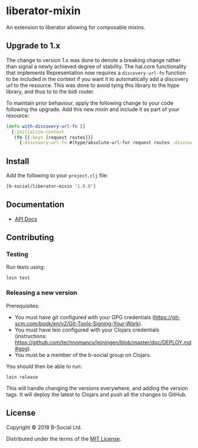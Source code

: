 # liberator-mixin

An extension to liberator allowing for composable mixins.

## Upgrade to 1.x

The change to version 1.x was done to denote a breaking change rather than signal a newly achieved degree of stability. The hal.core functionality that implements Representation now requires a `discovery-url-fn` function to be included in the context if you want it to automatically add a discovery url to the resource. This was done to avoid tying this library to the hype library, and thus to to the bidi router.

To maintain prior behaviour, apply the following change to your code following the upgrade. Add this new mixin and include it as part of your resource:

```clojure
(defn with-discovery-url-fn []
  {:initialize-context
   (fn [{:keys [request routes]}]
     {:discovery-url-fn #(hype/absolute-url-for request routes :discovery)})})
```


## Install

Add the following to your `project.clj` file:

```clj
[b-social/liberator-mixin "1.0.0"]
```

## Documentation

* [API Docs](http://b-social.github.io/liberator-mixin)

## Contributing

### Testing

Run tests using:

```
lein test
```

### Releasing a new version

Prerequisites:
- You must have git configured with your GPG credentials (https://git-scm.com/book/en/v2/Git-Tools-Signing-Your-Work).
- You must have lein configured with your Clojars credentials (instructions: https://github.com/technomancy/leiningen/blob/master/doc/DEPLOY.md#gpg).
- You must be a member of the b-social group on Clojars.

You should then be able to run:
```
lein release
```

This will handle changing the versions everywhere, and adding the version tags.
It will deploy the latest to Clojars and push all the changes to GitHub.

## License

Copyright © 2018 B-Social Ltd.

Distributed under the terms of the 
[MIT License](http://opensource.org/licenses/MIT).
